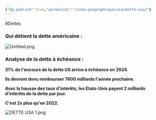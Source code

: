 ```yaml
---
{"dg-publish":true,"permalink":"/zone-geographique/usa/dette-usa/"}
---
```


#Dettes 
### **Qui détient la dette américaine :**

![Untitled.png](/img/user/Sources/Untitled.png)



### **Analyse de la dette à échéance :**

**31% de l'encours de la dette US arrive à échéance en 2024.**

**Ils devront donc rembourser 7600 milliards l'année prochaine.**

**Avec la hausse des taux d'intérêts, les Etats-Unis payent 2 milliards d'intérêts de la dette par jour.**

**C'est 2x plus qu'en 2022.**


![DETTE USA 1.png](/img/user/Sources/DETTE%20USA%201.png)
